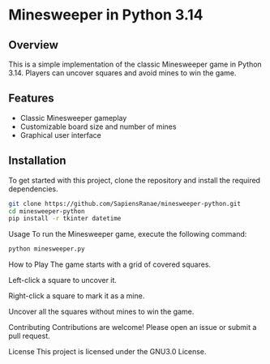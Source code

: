 # Minesweeper in Python 3.14

## Overview
This is a simple implementation of the classic Minesweeper game in Python 3.14. Players can uncover squares and avoid mines to win the game.

## Features
- Classic Minesweeper gameplay
- Customizable board size and number of mines
- Graphical user interface

## Installation
To get started with this project, clone the repository and install the required dependencies.

```bash
git clone https://github.com/SapiensRanae/minesweeper-python.git
cd minesweeper-python
pip install -r tkinter datetime
```
Usage
To run the Minesweeper game, execute the following command:

```bash
python minesweeper.py
```
How to Play
The game starts with a grid of covered squares.

Left-click a square to uncover it.

Right-click a square to mark it as a mine.

Uncover all the squares without mines to win the game.

Contributing
Contributions are welcome! Please open an issue or submit a pull request.

License
This project is licensed under the GNU3.0 License.

